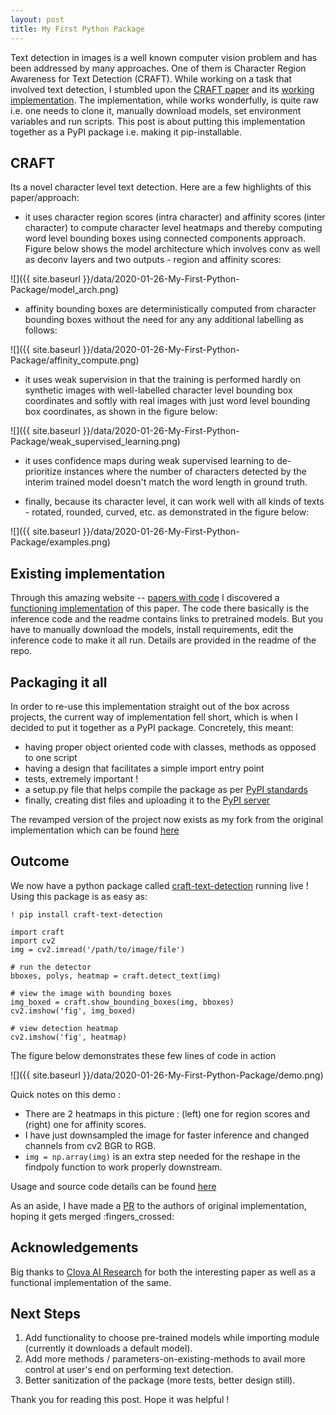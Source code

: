 ```yaml
---
layout: post
title: My First Python Package
---
```



Text detection in images is a well known computer vision problem and has been addressed by many 
approaches. One of them is Character Region Awareness for Text Detection (CRAFT). While working on 
a task that involved text detection, I stumbled upon the [CRAFT paper](https://arxiv.org/pdf/1904.01941.pdf) 
and its [working implementation](https://github.com/clovaai/CRAFT-pytorch). The implementation, while
works wonderfully, is quite raw i.e. one needs to clone it, manually download models, set environment 
variables and run scripts. This post is about putting this implementation together as a PyPI package 
i.e. making it pip-installable.



## CRAFT

Its a novel character level text detection. Here are a few highlights of this paper/approach:

- it uses character region scores (intra character) and affinity scores (inter character) 
to compute character level heatmaps and thereby computing word level bounding boxes using
connected components approach. Figure below shows the model architecture which involves conv
as well as deconv layers and two outputs - region and affinity scores:

![]({{ site.baseurl }}/data/2020-01-26-My-First-Python-Package/model_arch.png)

- affinity bounding boxes are deterministically computed from character bounding boxes without
the need for any any additional labelling as follows:

![]({{ site.baseurl }}/data/2020-01-26-My-First-Python-Package/affinity_compute.png)

- it uses weak supervision in that the training is performed hardly on synthetic images with
well-labelled character level bounding box coordinates and softly with real images with just 
word level bounding box coordinates, as shown in the figure below:

![]({{ site.baseurl }}/data/2020-01-26-My-First-Python-Package/weak_supervised_learning.png)

- it uses confidence maps during weak supervised learning to de-prioritize instances where
the number of characters detected by the interim trained model doesn't match the word length
in ground truth.

- finally, because its character level, it can work well with all kinds of texts - rotated, 
rounded, curved, etc. as demonstrated in the figure below:

![]({{ site.baseurl }}/data/2020-01-26-My-First-Python-Package/examples.png)


## Existing implementation

Through this amazing website -- [papers with code](https://paperswithcode.com/paper/character-region-awareness-for-text-detection) 
I discovered a [functioning implementation](https://github.com/clovaai/CRAFT-pytorch) of this paper. The code
there basically is the inference code and the readme contains links to pretrained models.
But you have to manually download the models, install requirements, edit the inference code to make it all run. Details are
 provided in the readme of the repo.

## Packaging it all

In order to re-use this implementation straight out of the box across projects, the current way of implementation fell
short, which is when I decided to put it together as a PyPI package. Concretely, this meant:
- having proper object oriented code with classes, methods as opposed to one script
- having a design that facilitates a simple import entry point
- tests, extremely important !
- a setup.py file that helps compile the package as per [PyPI standards](https://packaging.python.org/tutorials/packaging-projects/)
- finally, creating dist files and uploading it to the [PyPI server](https://pypi.org/)

The revamped version of the project now exists as my fork from the original implementation 
which can be found [here](https://github.com/arj7192/CRAFT-pytorch)


## Outcome

We now have a python package called [craft-text-detection](https://pypi.org/project/craft-text-detection/0.0.2/) 
running live !
Using this package is as easy as:
```
! pip install craft-text-detection

import craft
import cv2
img = cv2.imread('/path/to/image/file')

# run the detector
bboxes, polys, heatmap = craft.detect_text(img)

# view the image with bounding boxes
img_boxed = craft.show_bounding_boxes(img, bboxes)
cv2.imshow('fig', img_boxed)

# view detection heatmap
cv2.imshow('fig', heatmap)

```

The figure below demonstrates these few lines of code in action

![]({{ site.baseurl }}/data/2020-01-26-My-First-Python-Package/demo.png)

Quick notes on this demo :
- There are 2 heatmaps in this picture : (left) one for region scores and (right) one for affinity scores.
- I have just downsampled the image for faster inference and changed channels from cv2 BGR to RGB.
- `img = np.array(img)` is an extra step needed for the reshape in the findpoly function to work properly downstream.
 
 
Usage and source code details can be found [here](https://github.com/arj7192/CRAFT-pytorch)

As an aside, I have made a [PR](https://github.com/clovaai/CRAFT-pytorch/pull/90) to the authors of original implementation, hoping it gets merged :fingers_crossed:

## Acknowledgements

Big thanks to [Clova AI Research](https://github.com/clovaai) for both the interesting 
paper as well as a functional implementation of the same.


## Next Steps
1. Add functionality to choose pre-trained models while importing module (currently it downloads a default model).
2. Add more methods / parameters-on-existing-methods to avail more control at user's end on performing text detection.
2. Better sanitization of the package (more tests, better design still).



Thank you for reading this post. Hope it was helpful !

